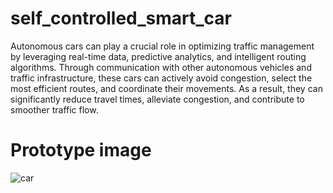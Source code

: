 # self_controlled_smart_car
Autonomous cars can play a crucial role in optimizing traffic management by leveraging real-time data, predictive analytics, and intelligent routing algorithms. Through communication with other autonomous vehicles and traffic infrastructure, these cars can actively avoid congestion, select the most efficient routes, and coordinate their movements. As a result, they can significantly reduce travel times, alleviate congestion, and contribute to smoother traffic flow.
# Prototype image
![car](https://github.com/ManojChinthalapudi/self_controlled_smart_car/assets/137071534/c33c4534-a368-4f4a-bc28-1f4070764c36)
